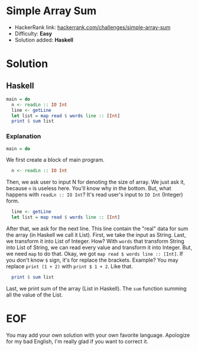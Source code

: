 # Simple Array Sum
- HackerRank link: [hackerrank.com/challenges/simple-array-sum](https://www.hackerrank.com/challenges/simple-array-sum)
- Difficulty: **Easy**
- Solution added: **Haskell**

# Solution
## Haskell
```haskell
main = do
  n <- readLn :: IO Int
  line <- getLine
  let list = map read $ words line :: [Int]
  print $ sum list
```
### Explanation
```haskell
main = do
```
We first create a block of main program.

```haskell
  n <- readLn :: IO Int
```
Then, we ask user to input N for denoting the size of array.
We just ask it, because `n` is useless here.
You'll know why in the bottom. But, what happens with `readLn :: IO Int`?
It's read user's input to `IO Int` (Integer) form.

```haskell
  line <- getLine
  let list = map read $ words line :: [Int]
```
After that, we ask for the next line. This line contain the "real" data for sum the array (in Haskell we call it List).
First, we take the input as String. Last, we transform it into List of Integer.
How? With `words` that transform String into List of String, we can read every value and transform it into Integer.
But, we need `map` to do that. Okay, we got `map read $ words line :: [Int]`.
If you don't know `$` sign, it's for replace the brackets. Example? You may replace `print (1 + 2)` with `print $ 1 + 2`.
Like that.

```haskell
  print $ sum list
```
Last, we print sum of the array (List in Haskell). The `sum` function summing all the value of the List.

# EOF
You may add your own solution with your own favorite language.
Apologize for my bad English, I'm really glad if you want to correct it.
